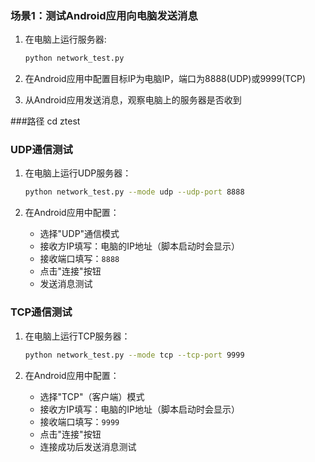 ### 场景1：测试Android应用向电脑发送消息

1. 在电脑上运行服务器:
   ```bash
   python network_test.py
   ```
   
2. 在Android应用中配置目标IP为电脑IP，端口为8888(UDP)或9999(TCP)

3. 从Android应用发送消息，观察电脑上的服务器是否收到






###路径
cd  ztest

### UDP通信测试

1. 在电脑上运行UDP服务器：
   ```bash
   python network_test.py --mode udp --udp-port 8888
   ```

2. 在Android应用中配置：
   - 选择"UDP"通信模式
   - 接收方IP填写：电脑的IP地址（脚本启动时会显示）
   - 接收端口填写：`8888`
   - 点击"连接"按钮
   - 发送消息测试

### TCP通信测试

1. 在电脑上运行TCP服务器：
   ```bash
   python network_test.py --mode tcp --tcp-port 9999
   ```

2. 在Android应用中配置：
   - 选择"TCP"（客户端）模式
   - 接收方IP填写：电脑的IP地址（脚本启动时会显示）
   - 接收端口填写：`9999`
   - 点击"连接"按钮
   - 连接成功后发送消息测试